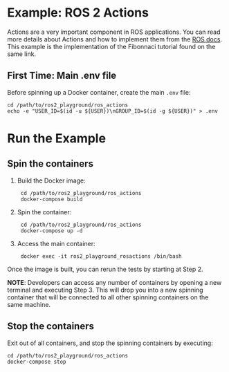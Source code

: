 # Example: ROS 2 Actions

Actions are a very important component in ROS applications. You can read more
details about Actions and how to implement them from
the
[ROS docs](https://docs.ros.org/en/humble/Tutorials/Intermediate/Creating-an-Action.html). This
example is the implementation of the Fibonnaci tutorial found on the same link.

## First Time: Main .env file

Before spinning up a Docker container, create the main `.env` file:

    cd /path/to/ros2_playground/ros_actions
    echo -e "USER_ID=$(id -u ${USER})\nGROUP_ID=$(id -g ${USER})" > .env

# Run the Example

## Spin the containers

1. Build the Docker image:

        cd /path/to/ros2_playground/ros_actions
        docker-compose build

2. Spin the container:

        cd /path/to/ros2_playground/ros_actions
        docker-compose up -d

3. Access the main container:

        docker exec -it ros2_playground_rosactions /bin/bash

Once the image is built, you can rerun the tests by starting at Step 2.

**NOTE**: Developers can access any number of containers by opening a new
terminal and executing Step 3. This will drop you into a new spinning container
that will be connected to all other spinning containers on the same machine.

<!-- ## Run -->

<!-- TODO -->

## Stop the containers

Exit out of all containers, and stop the spinning containers by executing:

    cd /path/to/ros2_playground/ros_actions
    docker-compose stop

<!-- # Limitations -->
